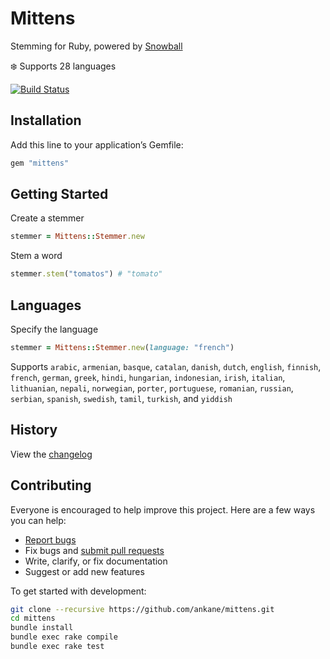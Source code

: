 # Mittens

Stemming for Ruby, powered by [Snowball](https://github.com/snowballstem/snowball)

:snowflake: Supports 28 languages

[![Build Status](https://github.com/ankane/mittens/actions/workflows/build.yml/badge.svg)](https://github.com/ankane/mittens/actions)

## Installation

Add this line to your application’s Gemfile:

```ruby
gem "mittens"
```

## Getting Started

Create a stemmer

```ruby
stemmer = Mittens::Stemmer.new
```

Stem a word

```ruby
stemmer.stem("tomatos") # "tomato"
```

## Languages

Specify the language

```ruby
stemmer = Mittens::Stemmer.new(language: "french")
```

Supports `arabic`, `armenian`, `basque`, `catalan`, `danish`, `dutch`, `english`, `finnish`, `french`, `german`, `greek`, `hindi`, `hungarian`, `indonesian`, `irish`, `italian`, `lithuanian`, `nepali`, `norwegian`, `porter`, `portuguese`, `romanian`, `russian`, `serbian`, `spanish`, `swedish`, `tamil`, `turkish`, and `yiddish`

## History

View the [changelog](https://github.com/ankane/mittens/blob/master/CHANGELOG.md)

## Contributing

Everyone is encouraged to help improve this project. Here are a few ways you can help:

- [Report bugs](https://github.com/ankane/mittens/issues)
- Fix bugs and [submit pull requests](https://github.com/ankane/mittens/pulls)
- Write, clarify, or fix documentation
- Suggest or add new features

To get started with development:

```sh
git clone --recursive https://github.com/ankane/mittens.git
cd mittens
bundle install
bundle exec rake compile
bundle exec rake test
```
